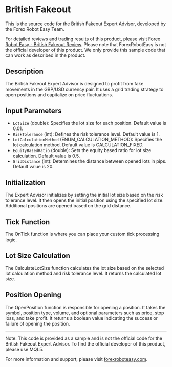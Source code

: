 # British Fakeout

This is the source code for the British Fakeout Expert Advisor, developed by the Forex Robot Easy Team.

For detailed reviews and trading results of this product, please visit [Forex Robot Easy - British Fakeout Review](https://forexroboteasy.com/forex-robot-review/british-fakeout-review-profit-from-gbpusd-fake-movements/). Please note that ForexRobotEasy is not the official developer of this product. We only provide this sample code that can work as described in the product.

## Description

The British Fakeout Expert Advisor is designed to profit from fake movements in the GBP/USD currency pair. It uses a grid trading strategy to open positions and capitalize on price fluctuations.

## Input Parameters

- `LotSize` (double): Specifies the lot size for each position. Default value is 0.01.
- `RiskTolerance` (int): Defines the risk tolerance level. Default value is 1.
- `LotCalculationMethod` (ENUM_CALCULATION_METHOD): Specifies the lot calculation method. Default value is CALCULATION_FIXED.
- `EquityBasedRatio` (double): Sets the equity based ratio for lot size calculation. Default value is 0.5.
- `GridDistance` (int): Determines the distance between opened lots in pips. Default value is 20.

## Initialization

The Expert Advisor initializes by setting the initial lot size based on the risk tolerance level. It then opens the initial position using the specified lot size. Additional positions are opened based on the grid distance.

## Tick Function

The OnTick function is where you can place your custom tick processing logic.

## Lot Size Calculation

The CalculateLotSize function calculates the lot size based on the selected lot calculation method and risk tolerance level. It returns the calculated lot size.

## Position Opening

The OpenPosition function is responsible for opening a position. It takes the symbol, position type, volume, and optional parameters such as price, stop loss, and take profit. It returns a boolean value indicating the success or failure of opening the position.

---

Note: This code is provided as a sample and is not the official code for the British Fakeout Expert Advisor. To find the official developer of this product, please use MQL5.

For more information and support, please visit [forexroboteasy.com](https://forexroboteasy.com/).
